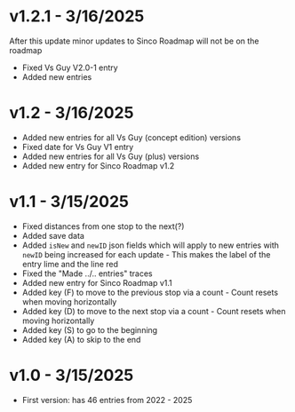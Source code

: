 # v1.2.1 - 3/16/2025
After this update minor updates to Sinco Roadmap will not be on the roadmap
- Fixed Vs Guy V2.0-1 entry
- Added new entries

# v1.2 - 3/16/2025
- Added new entries for all Vs Guy (concept edition) versions
- Fixed date for Vs Guy V1 entry
- Added new entries for all Vs Guy (plus) versions
- Added new entry for Sinco Roadmap v1.2

# v1.1 - 3/15/2025
- Fixed distances from one stop to the next(?)
- Added save data
- Added `isNew` and `newID` json fields which will apply to new entries with `newID` being increased for each update
        - This makes the label of the entry lime and the line red
- Fixed the "Made ../.. entries" traces
- Added new entry for Sinco Roadmap v1.1
- Added key (F) to move to the previous stop via a count
        - Count resets when moving horizontally
- Added key (D) to move to the next stop via a count
        - Count resets when moving horizontally
- Added key (S) to go to the beginning
- Added key (A) to skip to the end

# v1.0 - 3/15/2025
- First version: has 46 entries from 2022 - 2025